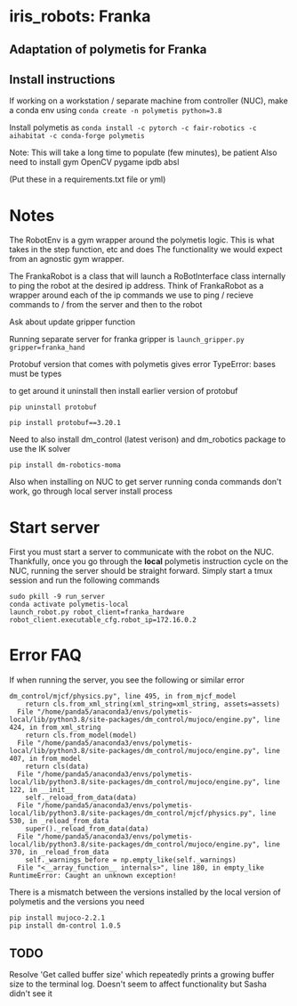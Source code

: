 # iris_robots: Franka
## Adaptation of polymetis for Franka 


## Install instructions
If working on a workstation / separate machine from controller (NUC), make a conda env using `conda create -n polymetis python=3.8`

Install polymetis as `conda install -c pytorch -c fair-robotics -c aihabitat -c conda-forge polymetis`

Note: This will take a long time to populate (few minutes), be patient
Also need to install
gym
OpenCV
pygame
ipdb
absl

(Put these in a requirements.txt file or yml)

# Notes
The RobotEnv is a gym wrapper around the polymetis logic.
This is what takes in the step function, etc and does
The functionality we would expect from an agnostic
gym wrapper.

The FrankaRobot is a class that will launch a RoBotInterface
class internally to ping the robot at the desired ip address.
Think of FrankaRobot as a wrapper around each of the
ip commands we use to ping / recieve commands to / from the 
server and then to the robot

Ask about update gripper function

Running separate server for franka gripper is
`` launch_gripper.py gripper=franka_hand ``

Protobuf version that comes with polymetis gives error
TypeError: bases must be types

to get around it uninstall then install earlier version of protobuf

`` pip uninstall protobuf ``

`` pip install protobuf==3.20.1 `` 

Need to also install dm_control (latest verison) and dm_robotics package to
use the IK solver

``pip install dm-robotics-moma``

Also when installing on NUC to get server running conda commands don't work,
go through local server install process

# Start server
First you must start a server to communicate with the robot
on the NUC. Thankfully, once you go through the **local** polymetis
instruction cycle on the NUC, running the server should be straight forward.
Simply start a tmux session and run the following commands

```
sudo pkill -9 run_server
conda activate polymetis-local
launch_robot.py robot_client=franka_hardware robot_client.executable_cfg.robot_ip=172.16.0.2
```

# Error FAQ
If when running the server, you see the following or similar error
```
dm_control/mjcf/physics.py", line 495, in from_mjcf_model
    return cls.from_xml_string(xml_string=xml_string, assets=assets)
  File "/home/panda5/anaconda3/envs/polymetis-local/lib/python3.8/site-packages/dm_control/mujoco/engine.py", line 424, in from_xml_string
    return cls.from_model(model)
  File "/home/panda5/anaconda3/envs/polymetis-local/lib/python3.8/site-packages/dm_control/mujoco/engine.py", line 407, in from_model
    return cls(data)
  File "/home/panda5/anaconda3/envs/polymetis-local/lib/python3.8/site-packages/dm_control/mujoco/engine.py", line 122, in __init__
    self._reload_from_data(data)
  File "/home/panda5/anaconda3/envs/polymetis-local/lib/python3.8/site-packages/dm_control/mjcf/physics.py", line 530, in _reload_from_data
    super()._reload_from_data(data)
  File "/home/panda5/anaconda3/envs/polymetis-local/lib/python3.8/site-packages/dm_control/mujoco/engine.py", line 370, in _reload_from_data
    self._warnings_before = np.empty_like(self._warnings)
  File "<__array_function__ internals>", line 180, in empty_like
RuntimeError: Caught an unknown exception! 
```

There is a mismatch between the versions installed by the local version of polymetis
and the versions you need
```
pip install mujoco-2.2.1
pip install dm-control 1.0.5
```
## TODO
Resolve 'Get called buffer size' which repeatedly prints a growing buffer
size to the terminal log. Doesn't seem to affect functionality but Sasha didn't see it